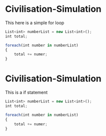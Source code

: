 # Civilisation-Simulation

This here is a simple for loop
```javascript
List<int> numberList = new List<int>();
int total;

foreach(int number in numberList)
{
    total += numer;
}
```


# Civilisation-Simulation

This is a if statement
```javascript
List<int> numberList = new List<int>();
int total;

foreach(int number in numberList)
{
    total += numer;
}
```
